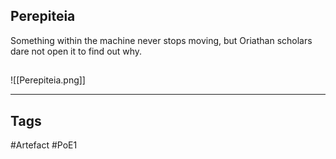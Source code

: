 ## Perepiteia
Something within the machine never stops moving,
but Oriathan scholars dare not open it to find out why.
##
![[Perepiteia.png]]

---
## Tags
#Artefact
#PoE1